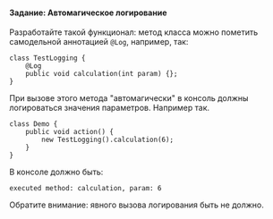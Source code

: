 #### Задание: Автомагическое логирование
Разработайте такой функционал:
метод класса можно пометить самодельной аннотацией `@Log`, например, так:

    class TestLogging {
        @Log
        public void calculation(int param) {};
    }

При вызове этого метода "автомагически" в консоль должны логироваться значения параметров.
Например так.

    class Demo {
        public void action() {
            new TestLogging().calculation(6);
        }
    }

В консоле должно быть:

    executed method: calculation, param: 6

Обратите внимание: явного вызова логирования быть не должно.